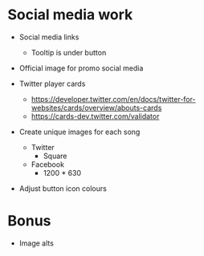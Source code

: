 # Social media work

* Social media links
    * Tooltip is under button

* Official image for promo social media

* Twitter player cards
    * https://developer.twitter.com/en/docs/twitter-for-websites/cards/overview/abouts-cards
    * https://cards-dev.twitter.com/validator
* Create unique images for each song
    * Twitter
        * Square
    * Facebook
        * 1200 * 630

* Adjust button icon colours

# Bonus
* Image alts